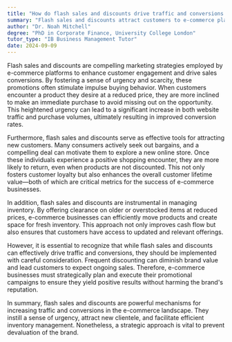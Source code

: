 ```yaml
---
title: "How do flash sales and discounts drive traffic and conversions in e-commerce?"
summary: "Flash sales and discounts attract customers to e-commerce platforms, encouraging purchases and increasing conversion rates."
author: "Dr. Noah Mitchell"
degree: "PhD in Corporate Finance, University College London"
tutor_type: "IB Business Management Tutor"
date: 2024-09-09
---
```


Flash sales and discounts are compelling marketing strategies employed by e-commerce platforms to enhance customer engagement and drive sales conversions. By fostering a sense of urgency and scarcity, these promotions often stimulate impulse buying behavior. When customers encounter a product they desire at a reduced price, they are more inclined to make an immediate purchase to avoid missing out on the opportunity. This heightened urgency can lead to a significant increase in both website traffic and purchase volumes, ultimately resulting in improved conversion rates.

Furthermore, flash sales and discounts serve as effective tools for attracting new customers. Many consumers actively seek out bargains, and a compelling deal can motivate them to explore a new online store. Once these individuals experience a positive shopping encounter, they are more likely to return, even when products are not discounted. This not only fosters customer loyalty but also enhances the overall customer lifetime value—both of which are critical metrics for the success of e-commerce businesses.

In addition, flash sales and discounts are instrumental in managing inventory. By offering clearance on older or overstocked items at reduced prices, e-commerce businesses can efficiently move products and create space for fresh inventory. This approach not only improves cash flow but also ensures that customers have access to updated and relevant offerings.

However, it is essential to recognize that while flash sales and discounts can effectively drive traffic and conversions, they should be implemented with careful consideration. Frequent discounting can diminish brand value and lead customers to expect ongoing sales. Therefore, e-commerce businesses must strategically plan and execute their promotional campaigns to ensure they yield positive results without harming the brand's reputation.

In summary, flash sales and discounts are powerful mechanisms for increasing traffic and conversions in the e-commerce landscape. They instill a sense of urgency, attract new clientele, and facilitate efficient inventory management. Nonetheless, a strategic approach is vital to prevent devaluation of the brand.
    